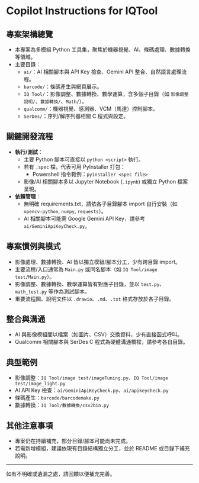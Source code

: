 # Copilot Instructions for IQTool

## 專案架構總覽
- 本專案為多模組 Python 工具集，聚焦於機器視覺、AI、條碼處理、數據轉換等領域。
- 主要目錄：
  - `ai/`：AI 相關腳本與 API Key 檢查、Gemini API 整合、自然語言處理流程。
  - `barcode/`：條碼產生與網頁展示。
  - `IQ Tool/`：影像調整、數據轉換、數學運算，含多個子目錄（如 `影像調整說明/`、`數據轉換/`、`Math/`）。
  - `qualcomm/`：機器視覺、感測器、VCM（馬達）控制腳本。
  - `SerDes/`：序列/解序列器相關 C 程式與設定。

## 關鍵開發流程
- **執行/測試**：
  - 主要 Python 腳本可直接以 `python <script>` 執行。
  - 若有 `.spec` 檔，代表可用 PyInstaller 打包：
    - Powershell 指令範例：`pyinstaller <spec file>`
  - 影像/AI 相關腳本多以 Jupyter Notebook (`.ipynb`) 或獨立 Python 檔案呈現。
- **依賴管理**：
  - 無明確 requirements.txt，請依各子目錄腳本 import 自行安裝（如 `opencv-python`, `numpy`, `requests`）。
  - AI 相關腳本可能需 Google Gemini API Key，請參考 `ai/GeminiApiKeyCheck.py`。

## 專案慣例與模式
- 影像處理、數據轉換、AI 皆以獨立模組/腳本分工，少有跨目錄 import。
- 主要流程/入口通常為 `Main.py` 或同名腳本（如 `IQ Tool/image test/Main.py`）。
- 影像調整、數據轉換、數學運算皆有對應子目錄，並以 `test.py`、`math_test.py` 等作為測試腳本。
- 重要流程圖、說明文件以 `.drawio`、`.md`、`.txt` 格式存放於各子目錄。

## 整合與溝通
- AI 與影像模組間以檔案（如圖片、CSV）交換資料，少有直接函式呼叫。
- Qualcomm 相關腳本與 SerDes C 程式為硬體溝通橋樑，請參考各自目錄。

## 典型範例
- 影像調整：`IQ Tool/image test/imageTuning.py`、`IQ Tool/image test/image_light.py`
- AI API Key 檢查：`ai/GeminiApiKeyCheck.py`、`ai/apikeycheck.py`
- 條碼產生：`barcode/barcodemake.py`
- 數據轉換：`IQ Tool/數據轉換/csv2bin.py`

## 其他注意事項
- 專案仍在持續補充，部分目錄/腳本可能尚未完成。
- 若需新增模組，建議依現有目錄結構獨立分工，並於 README 或目錄下補充說明。

---
如有不明確或遺漏之處，請回饋以便補充完善。
